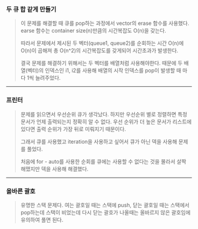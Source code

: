 ### 두 큐 합 같게 만들기

> 이 문제를 해결할 때 큐를 pop하는 과정에서 vector의 erase 함수를 사용했다.
> earse 함수는 container size(n)만큼의 시간복잡도 O(n)을 갖는다.
>
> 따라서 문제에서 제시된 두 벡터(queue1, queue2)를 순회하는 시간 O(n)에 O(n)이 곱해져 총 O(n^2)의 시간복잡도를 갖게되어 시간초과가 발생한다.
>
> 결국 문제를 해결하기 위해서는 두 벡터를 배열처럼 사용해야한다. 때문에 두 배열(벡터)의 인덱스인 i1, i2를 사용해 배열의 시작 인덱스를 pop이 발생할 때 마다 1씩 늘려주었다.

---

### 프린터

> 문제를 읽으면서 우선순위 큐가 생각났다. 하지만 우선순위 별로 정렬하면 특정 문서가 언제 출력되는지 정확히 알 수 없다. 우선 순위가 더 높은 문서가 리스트에 있다면 출력 순위가 가장 뒤로 미뤄지기 때문이다.
>
> 그래서 큐를 사용했고 iteration을 사용하고 싶어서 큐가 아닌 덱을 사용해 문제를 풀었다.
>
> 처음에 for - auto를 사용한 순회를 큐에는 사용할 수 없다는 것을 몰라서 살짝 해맸지만 덱을 사용해 해결했다.

---

### 올바른 괄호

> 유명한 스택 문제다. 여는 괄호일 때는 스택에 push, 닫는 괄호일 때는 스택에서 pop하는데 스택이 비었는데 다시 닫는 괄호가 나올때는 올바르지 않은 괄호임에 유의하여 풀면 된다.
